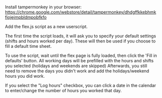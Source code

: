 Install tampermonkey in your browser: https://chrome.google.com/webstore/detail/tampermonkey/dhdgffkkebhmkfjojejmpbldmpobfkfo

Add the flex.js script as a new userscript.

The first time the script loads, it will ask you to specify your default settings (shifts and hours worked per day). 
These will then be used if you choose to fill a default time sheet.

To use the script, wait until the flex page is fully loaded, then click the 'Fill in defaults' button.
All working days will be prefilled with the hours and shifts you selected (holidays and weekends are skipped)
Afterwards, you still need to remove the days you didn't work and add the holidays/weekend hours you did work.

If you select the "Log hours" checkbox, you can click a date in the calendar to enter/change the number of hours you worked that day.
